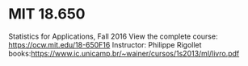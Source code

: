 # MIT 18.650 
Statistics for Applications, 
Fall 2016 View the complete course: https://ocw.mit.edu/18-650F16 
Instructor: Philippe Rigollet
books:https://www.ic.unicamp.br/~wainer/cursos/1s2013/ml/livro.pdf
